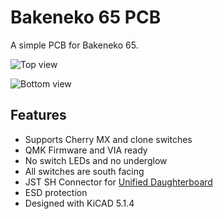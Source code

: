 # Bakeneko 65 PCB

A simple PCB for Bakeneko 65.

![Top view](../image/bakeneko-60-pcb-top.png)

![Bottom view](../image/bakeneko-60-pcb-bottom.png)

## Features
 * Supports Cherry MX and clone switches
 * QMK Firmware and VIA ready
 * No switch LEDs and no underglow
 * All switches are south facing
 * JST SH Connector for [Unified Daughterboard](https://github.com/ai03-2725/Unified-Daughterboard)
 * ESD protection
 * Designed with KiCAD 5.1.4
 